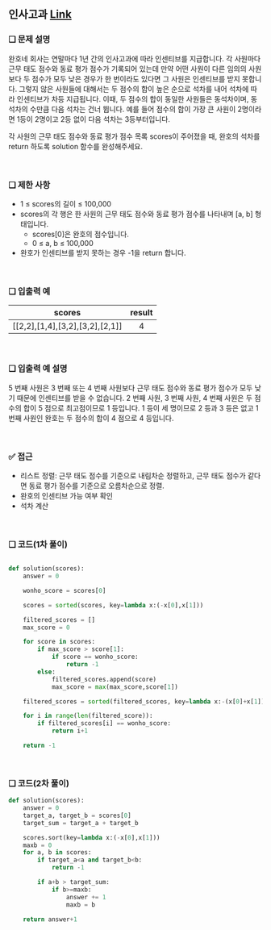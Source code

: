 ## 인사고과 [Link](https://school.programmers.co.kr/learn/courses/30/lessons/152995)

### ❑ 문제 설명
완호네 회사는 연말마다 1년 간의 인사고과에 따라 인센티브를 지급합니다. 
각 사원마다 근무 태도 점수와 동료 평가 점수가 기록되어 있는데 만약 어떤 사원이 다른 임의의 사원보다 두 점수가 모두 낮은 경우가 한 번이라도 있다면 그 사원은 인센티브를 받지 못합니다. 그렇지 않은 사원들에 대해서는 두 점수의 합이 높은 순으로 석차를 내어 석차에 따라 인센티브가 차등 지급됩니다. 
이때, 두 점수의 합이 동일한 사원들은 동석차이며, 동석차의 수만큼 다음 석차는 건너 뜁니다. 예를 들어 점수의 합이 가장 큰 사원이 2명이라면 1등이 2명이고 2등 없이 다음 석차는 3등부터입니다.

각 사원의 근무 태도 점수와 동료 평가 점수 목록 scores이 주어졌을 때, 완호의 석차를 return 하도록 solution 함수를 완성해주세요.

<br>

### ❑ 제한 사항
- 1 ≤ scores의 길이 ≤ 100,000
- scores의 각 행은 한 사원의 근무 태도 점수와 동료 평가 점수를 나타내며 [a, b] 형태입니다.
    - scores[0]은 완호의 점수입니다.
    - 0 ≤ a, b ≤ 100,000
- 완호가 인센티브를 받지 못하는 경우 -1을 return 합니다.

<br>


### ❑ 입출력 예
| scores | result |
|:-----------------:|:------------:|
|[[2,2],[1,4],[3,2],[3,2],[2,1]]|4|

<br>


### ❑ 입출력 예 설명
5 번째 사원은 3 번째 또는 4 번째 사원보다 근무 태도 점수와 동료 평가 점수가 모두 낮기 때문에 인센티브를 받을 수 없습니다. 
2 번째 사원, 3 번째 사원, 4 번째 사원은 두 점수의 합이 5 점으로 최고점이므로 1 등입니다. 
1 등이 세 명이므로 2 등과 3 등은 없고 1 번째 사원인 완호는 두 점수의 합이 4 점으로 4 등입니다.

<br>

### ✅ 접근
- 리스트 정렬: 근무 태도 점수를 기준으로 내림차순 정렬하고, 근무 태도 점수가 같다면 동료 평가 점수를 기준으로 오름차순으로 정렬.
- 완호의 인센티브 가능 여부 확인
- 석차 계산

<br>

### ❑ 코드(1차 풀이)
```Python

def solution(scores):
    answer = 0

    wonho_score = scores[0]

    scores = sorted(scores, key=lambda x:(-x[0],x[1]))

    filtered_scores = []
    max_score = 0

    for score in scores:
        if max_score > score[1]:
            if score == wonho_score:
                return -1
        else:
            filtered_scores.append(score)
            max_score = max(max_score,score[1])

    filtered_scores = sorted(filtered_scores, key=lambda x:-(x[0]+x[1]))

    for i in range(len(filtered_score)):
        if filtered_scores[i] == wonho_score:
            return i+1

    return -1

```

<br>

### ❑ 코드(2차 풀이) 
```Python
def solution(scores):
    answer = 0
    target_a, target_b = scores[0]
    target_sum = target_a + target_b

    scores.sort(key=lambda x:(-x[0],x[1]))
    maxb = 0
    for a, b in scores:
        if target_a<a and target_b<b:
            return -1

        if a+b > target_sum:
            if b>=maxb:
                answer += 1
                maxb = b

    return answer+1
```
